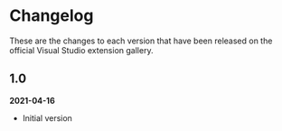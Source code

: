 # Changelog

These are the changes to each version that have been released
on the official Visual Studio extension gallery.

## 1.0

**2021-04-16**

- Initial version